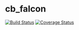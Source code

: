 # cb_falcon
[![Build Status](https://app.travis-ci.com/lkirwan/cb_falcon.svg?branch=main)](https://app.travis-ci.com/lkirwan/cb_falcon)
[![Coverage Status](https://coveralls.io/repos/github/lkirwan/cb_falcon/badge.svg?branch=main)](https://coveralls.io/github/lkirwan/cb_falcon?branch=main)
